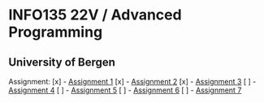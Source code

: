 # INFO135 22V / Advanced Programming
## University of Bergen

Assignment:
[x] - [Assignment 1](https://github.com/EwyBoy/INFO135/blob/master/1/assignment_1.py)
[x] - [Assignment 2](https://github.com/EwyBoy/INFO135/blob/master/2/assignment_2.py)
[x] - [Assignment 3](https://github.com/EwyBoy/INFO135/blob/master/3/assignment_3.py)
[ ] - [Assignment 4](https://github.com/EwyBoy/INFO135/blob/master/4/assignment_4.py)
[ ] - [Assignment 5](https://github.com/EwyBoy/INFO135/blob/master/5/assignment_5.py)
[ ] - [Assignment 6](https://github.com/EwyBoy/INFO135/blob/master/6/assignment_6.py)
[ ] - [Assignment 7](https://github.com/EwyBoy/INFO135/blob/master/7/assignment_7.py)
